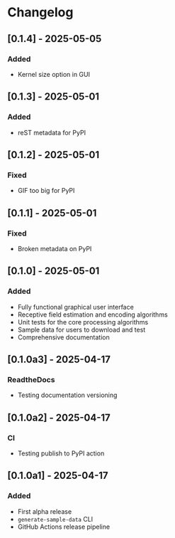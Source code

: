 # Changelog

## [0.1.4] - 2025-05-05
### Added
- Kernel size option in GUI

## [0.1.3] - 2025-05-01
### Added
- reST metadata for PyPI

## [0.1.2] - 2025-05-01
### Fixed
- GIF too big for PyPI

## [0.1.1] - 2025-05-01
### Fixed
- Broken metadata on PyPI

## [0.1.0] - 2025-05-01
### Added
- Fully functional graphical user interface
- Receptive field estimation and encoding algorithms
- Unit tests for the core processing algorithms
- Sample data for users to download and test
- Comprehensive documentation

## [0.1.0a3] - 2025-04-17
### ReadtheDocs
- Testing documentation versioning

## [0.1.0a2] - 2025-04-17
### CI
- Testing publish to PyPI action

## [0.1.0a1] - 2025-04-17
### Added
- First alpha release
- `generate-sample-data` CLI
- GitHub Actions release pipeline
